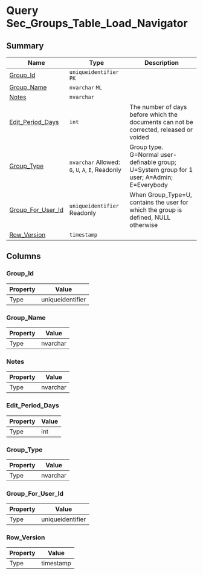 # Query Sec_Groups_Table_Load_Navigator


## Summary

| Name | Type | Description |
| - | - | --- |
|[Group_Id](#group_id)|`uniqueidentifier` `PK`||
|[Group_Name](#group_name)|`nvarchar` `ML`||
|[Notes](#notes)|`nvarchar` ||
|[Edit_Period_Days](#edit_period_days)|`int` |The number of days before which the documents can not be corrected, released or voided|
|[Group_Type](#group_type)|`nvarchar` Allowed: `G`, `U`, `A`, `E`, Readonly|Group type. G=Normal user-definable group; U=System group for 1 user; A=Admin; E=Everybody|
|[Group_For_User_Id](#group_for_user_id)|`uniqueidentifier` Readonly|When Group_Type=U, contains the user for which the group is defined, NULL otherwise|
|[Row_Version](#row_version)|`timestamp` ||

## Columns

### Group_Id

| Property | Value |
| - | - |
|Type|uniqueidentifier|

### Group_Name

| Property | Value |
| - | - |
|Type|nvarchar|

### Notes

| Property | Value |
| - | - |
|Type|nvarchar|

### Edit_Period_Days

| Property | Value |
| - | - |
|Type|int|

### Group_Type

| Property | Value |
| - | - |
|Type|nvarchar|

### Group_For_User_Id

| Property | Value |
| - | - |
|Type|uniqueidentifier|

### Row_Version

| Property | Value |
| - | - |
|Type|timestamp|



